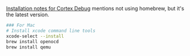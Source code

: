 
[Installation notes for Cortex Debug](https://github.com/Marus/cortex-debug#installation) mentions not using homebrew, but it's the latest version.

```sh
### For Mac
# Install xcode command line tools
xcode-select --install
brew install openocd
brew install qemu